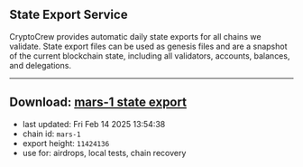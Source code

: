 ## State Export Service
CryptoCrew provides automatic daily state exports for all chains we validate. State export files can be used as genesis files and are a snapshot of the current blockchain state, including all validators, accounts, balances, and delegations.

---
**Download: [mars-1 state export](https://ccv-s3.nbg1.your-objectstorage.com/SERVICE/mars/mars-1_export_11424136.json)**
---

- last updated: Fri Feb 14 2025 13:54:38
- chain id: `mars-1`
- export height: `11424136`
- use for: airdrops, local tests, chain recovery
